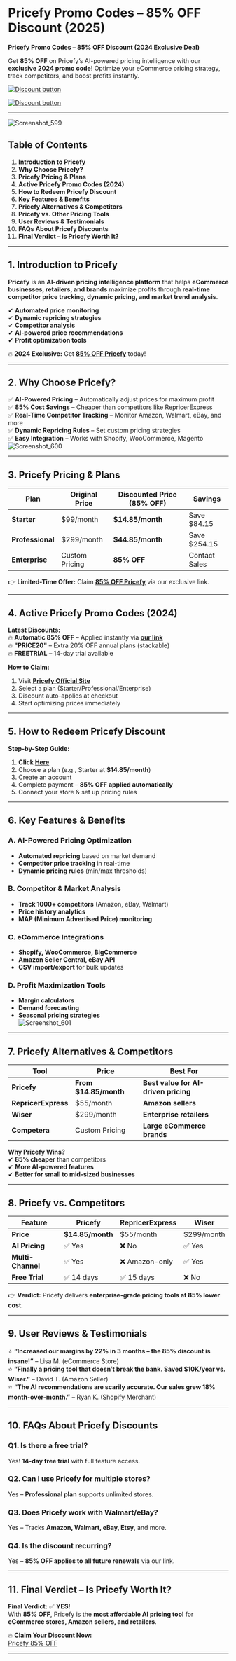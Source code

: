 # Pricefy Promo Codes – 85% OFF Discount (2025)
**Pricefy Promo Codes – 85% OFF Discount (2024 Exclusive Deal)**  

 
Get **85% OFF** on Pricefy’s AI-powered pricing intelligence with our **exclusive 2024 promo code**! Optimize your eCommerce pricing strategy, track competitors, and boost profits instantly.  

[![Discount button](https://github.com/user-attachments/assets/d84d81bf-3162-482e-9e2e-e24303a0283e)](https://www.pricefy.io/?red=abdulrd7173e)

[![Discount button](https://github.com/user-attachments/assets/2f9d19bc-f641-46c0-a078-f9eefa25ed30)](https://www.pricefy.io/?red=abdulrd7173e)


---
![Screenshot_599](https://github.com/user-attachments/assets/d89091b0-cd46-4fe6-9a26-23f51c5293ca)

## **Table of Contents**  
1. **Introduction to Pricefy**  
2. **Why Choose Pricefy?**  
3. **Pricefy Pricing & Plans**  
4. **Active Pricefy Promo Codes (2024)**  
5. **How to Redeem Pricefy Discount**  
6. **Key Features & Benefits**  
7. **Pricefy Alternatives & Competitors**  
8. **Pricefy vs. Other Pricing Tools**  
9. **User Reviews & Testimonials**  
10. **FAQs About Pricefy Discounts**  
11. **Final Verdict – Is Pricefy Worth It?**  

---

## **1. Introduction to Pricefy**  

**Pricefy** is an **AI-driven pricing intelligence platform** that helps **eCommerce businesses, retailers, and brands** maximize profits through **real-time competitor price tracking, dynamic pricing, and market trend analysis**.  

✔ **Automated price monitoring**  
✔ **Dynamic repricing strategies**  
✔ **Competitor analysis**  
✔ **AI-powered price recommendations**  
✔ **Profit optimization tools**  

🔥 **2024 Exclusive:** Get **[85% OFF Pricefy](https://www.pricefy.io/?red=abdulrd7173e)** today!  

---

## **2. Why Choose Pricefy?**  

✅ **AI-Powered Pricing** – Automatically adjust prices for maximum profit  
✅ **85% Cost Savings** – Cheaper than competitors like RepricerExpress  
✅ **Real-Time Competitor Tracking** – Monitor Amazon, Walmart, eBay, and more  
✅ **Dynamic Repricing Rules** – Set custom pricing strategies  
✅ **Easy Integration** – Works with Shopify, WooCommerce, Magento  
![Screenshot_600](https://github.com/user-attachments/assets/0031b606-6a9d-4a15-bafb-614ca11e61b9)

---

## **3. Pricefy Pricing & Plans**  

| Plan | Original Price | Discounted Price (85% OFF) | Savings |  
|------|--------------|------------------|---------|  
| **Starter** | $99/month | **$14.85/month** | Save $84.15 |  
| **Professional** | $299/month | **$44.85/month** | Save $254.15 |  
| **Enterprise** | Custom Pricing | **85% OFF** | Contact Sales |  

👉 **Limited-Time Offer:** Claim **[85% OFF Pricefy](https://www.pricefy.io/?red=abdulrd7173e)** via our exclusive link.  

---

## **4. Active Pricefy Promo Codes (2024)**  

**Latest Discounts:**  
🔥 **Automatic 85% OFF** – Applied instantly via **[our link](https://www.pricefy.io/?red=abdulrd7173e)**  
🔥 **"PRICE20"** – Extra 20% OFF annual plans (stackable)  
🔥 **FREETRIAL** – 14-day trial available  

**How to Claim:**  
1. Visit **[Pricefy Official Site](https://www.pricefy.io/?red=abdulrd7173e)**  
2. Select a plan (Starter/Professional/Enterprise)  
3. Discount auto-applies at checkout  
4. Start optimizing prices immediately  

---

## **5. How to Redeem Pricefy Discount**  

**Step-by-Step Guide:**  
1. **Click [Here](https://www.pricefy.io/?red=abdulrd7173e)**  
2. Choose a plan (e.g., Starter at **$14.85/month**)  
3. Create an account  
4. Complete payment – **85% OFF applied automatically**  
5. Connect your store & set up pricing rules  

---

## **6. Key Features & Benefits**  

### **A. AI-Powered Pricing Optimization**  
- **Automated repricing** based on market demand  
- **Competitor price tracking** in real-time  
- **Dynamic pricing rules** (min/max thresholds)  

### **B. Competitor & Market Analysis**  
- **Track 1000+ competitors** (Amazon, eBay, Walmart)  
- **Price history analytics**  
- **MAP (Minimum Advertised Price) monitoring**  

### **C. eCommerce Integrations**  
- **Shopify, WooCommerce, BigCommerce**  
- **Amazon Seller Central, eBay API**  
- **CSV import/export** for bulk updates  

### **D. Profit Maximization Tools**  
- **Margin calculators**  
- **Demand forecasting**  
- **Seasonal pricing strategies**  
![Screenshot_601](https://github.com/user-attachments/assets/cdd2f496-0d0c-408c-9429-90f9d4f26a8b)

---

## **7. Pricefy Alternatives & Competitors**  

| Tool | Price | Best For |  
|------|---------|----------|  
| **Pricefy** | **From $14.85/month** | **Best value for AI-driven pricing** |  
| **RepricerExpress** | $55/month | **Amazon sellers** |  
| **Wiser** | $299/month | **Enterprise retailers** |  
| **Competera** | Custom Pricing | **Large eCommerce brands** |  

**Why Pricefy Wins?**  
✔ **85% cheaper** than competitors  
✔ **More AI-powered features**  
✔ **Better for small to mid-sized businesses**  

---

## **8. Pricefy vs. Competitors**  

| Feature | Pricefy | RepricerExpress | Wiser |  
|---------|---------|------------------|-------|  
| **Price** | **$14.85/month** | $55/month | $299/month |  
| **AI Pricing** | ✅ Yes | ❌ No | ✅ Yes |  
| **Multi-Channel** | ✅ Yes | ❌ Amazon-only | ✅ Yes |  
| **Free Trial** | ✅ 14 days | ✅ 15 days | ❌ No |  

👉 **Verdict:** Pricefy delivers **enterprise-grade pricing tools at 85% lower cost**.  

---

## **9. User Reviews & Testimonials**  

⭐ **“Increased our margins by 22% in 3 months – the 85% discount is insane!”** – Lisa M. (eCommerce Store)  
⭐ **“Finally a pricing tool that doesn’t break the bank. Saved $10K/year vs. Wiser.”** – David T. (Amazon Seller)  
⭐ **“The AI recommendations are scarily accurate. Our sales grew 18% month-over-month.”** – Ryan K. (Shopify Merchant)  

---

## **10. FAQs About Pricefy Discounts**  

### **Q1. Is there a free trial?**  
Yes! **14-day free trial** with full feature access.  

### **Q2. Can I use Pricefy for multiple stores?**  
Yes – **Professional plan** supports unlimited stores.  

### **Q3. Does Pricefy work with Walmart/eBay?**  
Yes – Tracks **Amazon, Walmart, eBay, Etsy**, and more.  

### **Q4. Is the discount recurring?**  
Yes – **85% OFF applies to all future renewals** via our link.  

---

## **11. Final Verdict – Is Pricefy Worth It?**  

**Final Verdict:** ✅ **YES!**  
With **85% OFF**, Pricefy is the **most affordable AI pricing tool** for **eCommerce stores, Amazon sellers, and retailers**.  

🔥 **Claim Your Discount Now:**  
[Pricefy 85% OFF](https://www.pricefy.io/?red=abdulrd7173e)  

--- 
